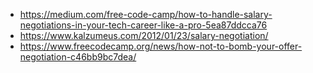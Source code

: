 * https://medium.com/free-code-camp/how-to-handle-salary-negotiations-in-your-tech-career-like-a-pro-5ea87ddcca76
* https://www.kalzumeus.com/2012/01/23/salary-negotiation/
* https://www.freecodecamp.org/news/how-not-to-bomb-your-offer-negotiation-c46bb9bc7dea/
